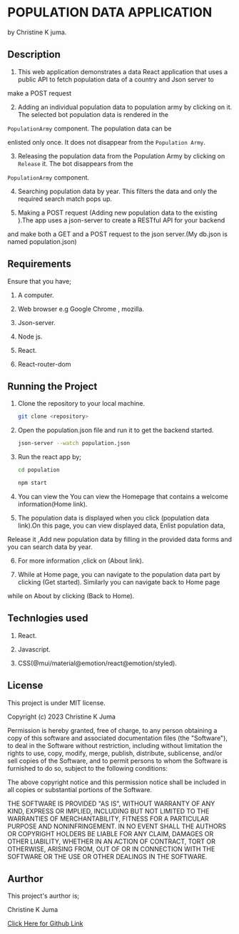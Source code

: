 # POPULATION DATA APPLICATION

  by Christine K juma.

  ## Description

1. This web application demonstrates a data React application that uses a public API to fetch population data of a country and Json server to

 make a POST request 

2. Adding an individual population data to population army by clicking on it. The selected bot population data is  rendered in the 

`PopulationArmy` component. The population data can be 

enlisted only once. It does not disappear from the `Population Army`.
  
3. Releasing the population data from  the Population Army by clicking on `Release` it. The bot disappears from the

  `PopulationArmy` component.

4. Searching population data by year. This filters the data and only the required search match pops up.

5. Making a POST request (Adding new population data to the existing ).The app uses a json-server to create a RESTful API for your backend 

and make both a GET and a POST request to the json server.(My db.json is named population.json)


  ## Requirements

Ensure that you have;

1. A computer. 

2. Web browser e.g Google Chrome , mozilla. 

3. Json-server.

4. Node js.

5. React.

6. React-router-dom

  ## Running the Project

1. Clone the repository to your local machine. 

   ```bash
   git clone <repository>
   ``` 

2. Open the population.json file and run it to get the backend started. 

    ```bash 
    json-server --watch population.json
    ```

3. Run the react app by;

    ```bash
    cd population
    ```

    ```bash
    npm start
    ```
   

4. You can view the You can view the Homepage that contains a welcome information(Home link).

5. The population data is displayed when you click (population data link).On this page, you can view displayed data, Enlist population data, 

Release it ,Add new population data by filling in the provided data forms and you can  search data by year.

6. For more information ,click on (About link).

7. While at Home page, you can navigate to the population data part by clicking (Get started). Similarly you can navigate back to Home page 

while on About by clicking (Back to Home).


 ## Technlogies used

 1. React.

 2. Javascript.

 3. CSS(@mui/material@emotion/react@emotion/styled).


 ## License

This project is under MIT license.

Copyright (c) 2023 Christine K Juma

Permission is hereby granted, free of charge, to any person obtaining a copy
of this software and associated documentation files (the "Software"), to deal
in the Software without restriction, including without limitation the rights
to use, copy, modify, merge, publish, distribute, sublicense, and/or sell
copies of the Software, and to permit persons to whom the Software is
furnished to do so, subject to the following conditions:

The above copyright notice and this permission notice shall be included in all
copies or substantial portions of the Software.

THE SOFTWARE IS PROVIDED "AS IS", WITHOUT WARRANTY OF ANY KIND, EXPRESS OR
IMPLIED, INCLUDING BUT NOT LIMITED TO THE WARRANTIES OF MERCHANTABILITY,
FITNESS FOR A PARTICULAR PURPOSE AND NONINFRINGEMENT. IN NO EVENT SHALL THE
AUTHORS OR COPYRIGHT HOLDERS BE LIABLE FOR ANY CLAIM, DAMAGES OR OTHER
LIABILITY, WHETHER IN AN ACTION OF CONTRACT, TORT OR OTHERWISE, ARISING FROM,
OUT OF OR IN CONNECTION WITH THE SOFTWARE OR THE USE OR OTHER DEALINGS IN THE
SOFTWARE.


  ## Aurthor

  This project's aurthor is;

  Christine K Juma

[Click Here for Github Link](https://github.com/christine-M9)
